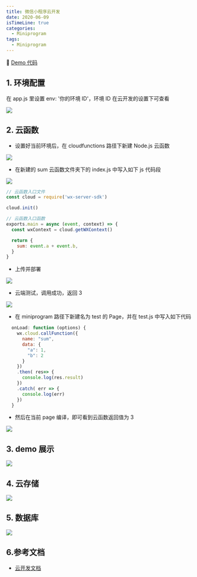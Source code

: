 ```yaml
---
title: 微信小程序云开发
date: 2020-06-09
isTimeLine: true
categories:
  - Miniprogram
tags:
  - Miniprogram
---
```


:link: [ Demo 代码 ](https://github.com/TienOUC/MovieList)

## 1. 环境配置

在 app.js 里设置 env: '你的环境 ID'，环境 ID 在云开发的设置下可查看

![](https://tva1.sinaimg.cn/large/007S8ZIlly1gfm291keaoj30m8046glp.jpg)

## 2. 云函数

- 设置好当前环境后，在 cloudfunctions 路径下新建 Node.js 云函数

![](https://tva1.sinaimg.cn/large/007S8ZIlly1gfm29gp7xxj30m80m878g.jpg)

- 在新建的 sum 云函数文件夹下的 index.js 中写入如下 js 代码段

![](https://tva1.sinaimg.cn/large/007S8ZIlly1gfm29seg70j30m80got9q.jpg)

```js
// 云函数入口文件
const cloud = require('wx-server-sdk')

cloud.init()

// 云函数入口函数
exports.main = async (event, context) => {
  const wxContext = cloud.getWXContext()

  return {
    sum: event.a + event.b,
  }
}
```

- 上传并部署

![](https://tva1.sinaimg.cn/large/007S8ZIlly1gfm2a874jrj30m80m843s.jpg)

- 云端测试，调用成功，返回 3

![](https://tva1.sinaimg.cn/large/007S8ZIlly1gfm2amtls1j30m80not9t.jpg)

- 在 miniprogram 路径下新建名为 test 的 Page，并在 test.js 中写入如下代码

```js
  onLoad: function (options) {
    wx.cloud.callFunction({
      name: "sum",
      data: {
        "a": 1,
        "b": 2
      }
    })
    .then( res=> {
      console.log(res.result)
    })
    .catch( err => {
      console.log(err)
    })
  }
```

- 然后在当前 page 编译，即可看到云函数返回值为 3

![](https://tva1.sinaimg.cn/large/007S8ZIlly1gfm2awl7njj30jy0l6mxw.jpg)

## 3. demo 展示

![](https://tva1.sinaimg.cn/large/007S8ZIlly1gfl510ux13g308s0fwnp9.gif)

## 4. 云存储

![](https://tva1.sinaimg.cn/large/007S8ZIlly1gfl56kp8ggj30m80iajsn.jpg)

## 5. 数据库

![](https://tva1.sinaimg.cn/large/007S8ZIlly1gfl56l69esj30m80cuab0.jpg)

## 6.参考文档

- [云开发文档](https://developers.weixin.qq.com/miniprogram/dev/wxcloud/basis/getting-started.html)

